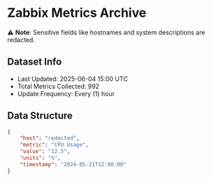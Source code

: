 # Zabbix Metrics Archive

⚠️ **Note**: Sensitive fields like hostnames and system descriptions are redacted.

## Dataset Info
- Last Updated: 2025-06-04 15:00 UTC
- Total Metrics Collected: 992
- Update Frequency: Every (1) hour

## Data Structure
```json
{
    "host": "redacted",
    "metric": "CPU Usage",
    "value": "12.5",
    "units": "%",
    "timestamp": "2024-05-21T12:00:00"
}
```
